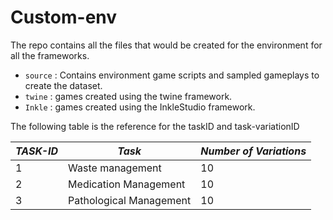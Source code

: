 # Custom-env
The repo contains all the files that would be created for the environment for all the frameworks.

* ```source``` : Contains environment game scripts and sampled gameplays to create the dataset.
* ```twine``` : games created using the twine framework.
* ```Inkle``` : games created using the InkleStudio framework.

The following table is the reference for the taskID and task-variationID

| ***TASK-ID*** | ***Task*** | ***Number of Variations*** |
| -------------- | ---------- | --------------- |
| 1 | Waste management | 10 |
| 2 | Medication Management | 10 |
| 3 | Pathological Management | 10 |



